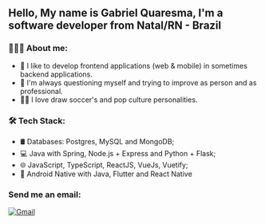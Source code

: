## Hello, My name is Gabriel Quaresma, I'm a software developer from Natal/RN - Brazil

### 👨🏻‍💻 About me:

- 🤩 I like to develop frontend applications (web & mobile) in sometimes backend applications.
- 🤔 I'm always questioning myself and trying to improve as person and as professional.
- ✍🏽 I love draw soccer's and pop culture personalities.

### 🛠 Tech Stack:
 - 🛢 Databases: Postgres, MySQL and MongoDB;
 - 💻 Java with Spring, Node.js + Express and Python + Flask;
 - 🌐 JavaScript, TypeScript, ReactJS, VueJs, Vuetify;
 - 📱 Android Native with Java, Flutter and React Native

### Send me an email:
[![Gmail](https://img.shields.io/badge/-GMAIL-D14836?style=for-the-badge&logo=gmail&logoColor=white)](mailto:j.quaresmasantos98@gmail.com)

